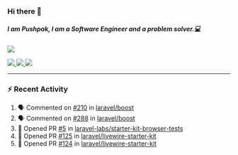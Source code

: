 ### Hi there 👋

##### I am Pushpak, I am a Software Engineer and a problem solver.💻

<a href='https://twitter.com/pushpak1300'><a href="https://pushpak1300.me/" target="_blank">
  <img src="https://img.shields.io/badge/website-%23E34F26.svg?&style=for-the-badge" />
</a> 
 
 <a href="https://twitter.com/pushpak1300" target="_blank">
  <img src="https://img.shields.io/badge/twitter-%231DA1F2.svg?&style=for-the-badge&logo=twitter&logoColor=white" />
</a> 

<a href="https://www.linkedin.com/in/pushpak-c-286b17b1/" target="_blank">
  <img src="https://img.shields.io/badge/linkedin-%230077B5.svg?&style=for-the-badge&logo=linkedin&logoColor=white" />
</a> 

<a href="https://dev.to/pushpak1300/" target="_blank">
  <img src="http://img.shields.io/badge/dev.to-gray?style=for-the-badge&logo=dev.to&?logoColor=white?logoWidth=100?label=" />
</a> 


</p>

---

### ⚡ Recent Activity

<!--START_SECTION:activity-->
1. 🗣 Commented on [#210](https://github.com/laravel/boost/issues/210#issuecomment-3368738202) in [laravel/boost](https://github.com/laravel/boost)
2. 🗣 Commented on [#288](https://github.com/laravel/boost/pull/288#issuecomment-3368737532) in [laravel/boost](https://github.com/laravel/boost)
3. 💪 Opened PR [#5](https://github.com/laravel-labs/starter-kit-browser-tests/pull/5) in [laravel-labs/starter-kit-browser-tests](https://github.com/laravel-labs/starter-kit-browser-tests)
4. 💪 Opened PR [#125](https://github.com/laravel/livewire-starter-kit/pull/125) in [laravel/livewire-starter-kit](https://github.com/laravel/livewire-starter-kit)
5. 💪 Opened PR [#124](https://github.com/laravel/livewire-starter-kit/pull/124) in [laravel/livewire-starter-kit](https://github.com/laravel/livewire-starter-kit)
<!--END_SECTION:activity-->
